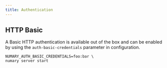 ```yaml
---
title: Authentication
---
```


## HTTP Basic

A Basic HTTP authentication is available out of the box and can be enabled by using the `auth-basic-credentials` parameter in configuration.

```shell
NUMARY_AUTH_BASIC_CREDENTIALS=foo:bar \
numary server start
```